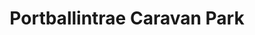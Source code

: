 ---
title: "Portballintrae Caravan Park"
address: "80, Ballaghmore Rd, Portballintrae, Bushmills, Co. Antrim BT57 8RL"
tel: "028 2073 1478"
county: "Antrim"
category: "Caravan And Camping"
type: "Content"
lat: "55.215177"
lng: "-6.542567"
---